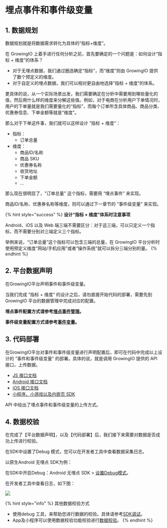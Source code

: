 # 埋点事件和事件级变量

## 1. 数据规划 <a id="di-yi-bu-cong-shu-ju-xu-qiu-dao-ju-ti-zhi-biao-wei-du"></a>

数据规划就是将数据需求转化为具体的“指标+维度”。

在 GrowingIO 上着手进行任何分析之前，首先要确定的一个问题是：如何设计“指标 + 维度”的体系？

* 对于无埋点数据，我们通过圈选确定“指标”，而“维度”则由 GrowingIO 提供了数个预定义的维度。
* 对于自定义的埋点数据，我们可以相对更自由地选择“指标 + 维度”的体系。

更具体的说，从一个实际场景出发，我们需要确定在分析中需要用到哪些量化的值，然后用什么样的维度来分解这些值。例如，对于电商在分析用户下单情况时，用户的下单量就是我们需要量化的“指标”，而每个订单所含具体商品、商品分类、优惠券信息、下单金额等就是“维度”。

那么对于下单这件事，我们就可以这样设计 ”指标 + 维度“：

* 指标：
  * 订单总量
* 维度：
  * 商品ID/名称
  * 商品 SKU
  * 优惠券名称
  * 收货地址
  * 下单金额
  * ...

那么现在很明显了，"订单总量" 这个指标，需要用 “埋点事件” 来实现。

商品ID/名称、优惠券名称等维度，则可以通过下一章节的 “事件级变量” 来实现。

{% hint style="success" %}
**设计“指标 + 维度”体系时注意事项**

Android、iOS 以及 Web 端三端不需要区分：对于这三端，可以只定义一个指标，而不需要分别对三端定义三个指标。

举例来说，“订单总量”这个指标可以包含三端的总量，在 GrowingIO 平台分析时使用预定义维度“网站/手机应用”或者“操作系统”就可以拆分三端分别的量。
{% endhint %}

## 2. 平台数据声明 <a id="di-er-bu-zai-mai-dian-guan-li-zhong-wan-cheng-pei-zhi"></a>

在GrowingIO平台声明事件和事件级变量。

当我们完成 ”指标 + 维度“ 的设计之后，请勿直接开始代码的部署，需要先到 GrowingIO 平台的数据管理中完成对应的配置。

**埋点事件配置方式请参考**[**埋点事件管理**](../../../product-manual/datacenter/datamanage/event-manage/manual.md)**。**

**事件级变量配置方式请参考**[**事件变量**](../../../product-manual/datacenter/datamanage/variable/event.md)**。**

## 3. 代码部署

在GrowingIO平台对事件和事件级变量进行声明配置后，即可在代码中完成以上设计的 “事件和事件级变量” 的部署。具体的说，就是调用 GrowingIO 提供的 API 接口，上传数据。

* ​[JS 接口文档​](../../../kai-fa-zhe-wen-dang/sdkintegrated/web-js-sdk/web-sdk-api/)
* ​[Android 接口文档​](../../../kai-fa-zhe-wen-dang/sdkintegrated/android-sdk/android-sdk-api/)
* ​[iOS 接口文档​](../../../kai-fa-zhe-wen-dang/sdkintegrated/ios-sdk/ios-sdk-api/)
* [​小程序、小游戏以及内嵌页 SDK​](../../../kai-fa-zhe-wen-dang/sdkintegrated/other-sdk/customize-api.md)

API 中给出了埋点事件和事件级变量的上传方式。

## 4. 数据校验

在完成了【平台数据声明】，以及【代码部署】后，我们接下来需要对数据是否成功上传进行校验。

在SDK中设置了Debug 模式，您可以在开发者工具中查看数据采集日志。

以原生Android 无埋点 SDK为例：

在SDK中开启Debug：Android 无埋点 SDK &gt; [设置Debug模式](../../../kai-fa-zhe-wen-dang/sdkintegrated/android-sdk/auto-android-sdk.md#8-she-zhi-debug-mo-shi)。

在开发者工具中查看日志，如下图：

![](https://github.com/growingio/growingio-docs-v3/tree/d520f4a494f6c0635c83422f55c665597e79ee96/.gitbook/assets/image%20%2815%29.png)

{% hint style="info" %}
其他数据校验方式

* 使用debug 工具，来帮助您进行数据的校验。具体请参考[SDK调试](../../../kai-fa-zhe-wen-dang/debugging/)。
* App及小程序可以使用数据校验功能校验进行[数据校验](../../../product-manual/datacenter/datacheck.md)。
{% endhint %}

